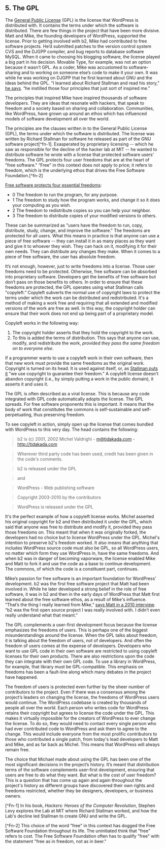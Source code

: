 ## 5. The GPL

The [General Public License](http://www.gnu.org/licenses/gpl-2.0.html) (GPL) is the license that WordPress is distributed with. It contains the terms under which the software is distributed. There are few things in the project that have been more divisive. Matt and Mike, the founding developers of WordPress, supported the license. Prior to getting involved with b2, Mike had contributed to free software projects. He’d submitted patches to the version control system CVS and the DJGPP compiler, and bug reports to database software MySQL. When it came to choosing his blogging software, the license played a big part in his decision. Movable Type, for example, was not an option because it wasn’t GPL. As a coder, Mike was accustomed to software-sharing and to working on someone else’s code to make it your own. It was while he was working on DJGPP that he first learned about GNU and the ideas behind the GPL. “I learned about Richard Stallman and read his story,” [he says](http://archive.wordpress.org/interviews/2013_03_26_Little.html#L154). “he instilled those four principles that just sort of inspired me.”

The principles that inspired Mike have inspired thousands of software developers. They are ideas that resonate with hackers, that speak to freedom and a society based on sharing and collaboration. Communities, like WordPress, have grown up around an ethos which has influenced models of software development all over the world. 

The principles are the clauses written in to the General Public License (GPL), the terms under which the software is distributed. The license was written by Richard Stallman for software he released as part of the GNU software project[^fn-1]. Exasperated by proprietary licensing -- which he saw as responsible for the decline of the hacker lab at MIT -- he wanted to distribute software he wrote with a license that protected software users’ freedoms. The GPL protects four user freedoms that are at the heart of "free software." “Free" in this context does not apply to price; it refers to freedom, which is the underlying ethos that drives the Free Software Foundation.[^fn-2]

[Free software protects four essential freedoms](http://www.gnu.org/philosophy/free-sw.html):

- 0 The freedom to run the program, for any purpose.
- 1 The freedom to study how the program works, and change it so it does your computing as you wish.
- 2 The freedom to redistribute copies so you can help your neighbor.
- 3 The freedom to distribute copies of your modified versions to others. 

These can be summarized as "users have the freedom to run, copy, distribute, study, change, and improve the software." The freedoms are protected for all users. What this means in practice is that anyone can use a piece of free software -- they can install it in as many places as they want and give it to whoever they wish. They can hack on it, modifying it for their own needs. They can distribute any changes they make. When it comes to a piece of free software, the user has absolute freedom. 

It’s not enough, however, just to write freedoms into a license. Those user freedoms need to be protected. Otherwise, free software can be absorbed into proprietary software. Developers get the benefits of free software but don’t pass on those benefits to others. In order to ensure that these freedoms are protected, the GPL operates using what Stallman calls "copyleft.” Copyleft subverts the normal use of copyright laws to protect the terms under which the work can be distributed and redistributed. It's a method of making a work free and requiring that all extended and modified versions of the work are free as well. In this way, the copyright holder can ensure that their work does not end up being part of a proprietary model.

Copyleft works in the following way:
1.    The copyright holder asserts that they hold the copyright to the work.
2.    To this is added the terms of distribution. This says that anyone can use, modify, and redistribute the work, _provided they pass the same freedom on to everyone else_.

If a programmer wants to use a copyleft work in their own software, then that new work must provide the same freedoms as the original work. Copyright is turned on its head. It is used against itself, or, as [Stallman puts it](http://www.gnu.org/copyleft/) "we use copyright to guarantee their freedom." A copyleft license doesn't abandon copyright (i.e., by simply putting a work in the public domain), it asserts it and uses it. 

The GPL is often described as a viral license. This is because any code integrated with GPL code automatically adopts the license. The GPL spreads. For free software proponents this is important. It means that the body of work that constitutes the commons is self-sustainable and self-perpetuating, thus preserving freedom.

To see copyleft in action, simply open up the license that comes bundled with WordPress to this very day. The head contains the following:

> b2 is (c) 2001, 2002 Michel Valdrighi - m@tidakada.com -
  http://tidakada.com

> Wherever third party code has been used, credit has been given in the code's
  comments.

> b2 is released under the GPL

> and

> WordPress - Web publishing software

> Copyright 2003-2010 by the contributors

> WordPress is released under the GPL

It's the perfect example of how a copyleft license works. Michel asserted his original copyright for b2 and then distributed it under the GPL, which said that anyone was free to distribute and modify it, provided they pass those freedoms on. This meant that when it was originally forked, the developers had no choice but to license WordPress under the GPL. Michel's intention to preserve b2's freedom worked. It also means that anything that includes WordPress source code must also be GPL, so all WordPress users, no matter which form they use WordPress in, have the same freedoms. And when b2 was in danger of becoming vaporware, the license enabled Mike and Matt to fork it and use the code as a base to continue development. The commons, of which the code is a constituent part, continues. 

Mike’s passion for free software is an important foundation for WordPress’ development. b2 was the first free software project that Matt had been involved in. While he later developed a strong belief in the role of free software, it was in b2 and then in the early days of WordPress that Matt first learned about the free software ethos, as a result of Mike's influence. “That’s the thing I really learned from Mike,” [says Matt in a 2010 interview](http://wordpress.tv/2010/03/09/mullenweg-little-wordpress-interview/). “b2 was the first open source project I was really involved with. I didn’t even really understand what that meant.”

The GPL complements a user-first development focus because the license emphasizes the freedoms of users. This is perhaps one of the biggest misunderstandings around the license. When the GPL talks about freedom, it is talking about the freedom of users, not of developers. And often the freedom of users comes at the expense of developers. Developers who want to use GPL code in their own software are restricted to using copyleft licenses for their own products. There are also restrictions upon the code they can integrate with their own GPL code. To use a library in WordPress, for example, that library must be GPL-compatible. This emphasis on freedoms has been a fault-line along which many debates in the project have happened.

The freedom of users is protected even further by the sheer number of contributors to the project. Even if there was a consensus among the project’s leaders on changing the license, the freedoms of WordPress users would continue. The WordPress codebase is created by thousands of people all over the world. Each person who writes code for WordPress retains their copyright but agrees to license the code under the GPL. This makes it virtually impossible for the creators of WordPress to ever change the license. To do so, they would need to contact every single person who had ever contributed code to WordPress and ask them to agree to the change. This would include everyone from the most prolific contributors to those who contributed a single patch, from today's lead developers to Matt and Mike, and as far back as Michel. This means that WordPress will always remain free.

The choice that Michael made about using the GPL has been one of the most significant decisions in the project’s history. It’s meant that distribution terms of the software complements user-first development, ensuring that users are free to do what they want. But what is the cost of user freedom? This is a question that has come up again and again throughout the project's history as different groups have discovered their own rights and freedoms restricted, whether they be designers, developers, or business owners.

[^Fn-1] In his book, _Hackers: Heroes of the Computer Revolution_, Stephen Levy explores the Lab at MIT where Richard Stallman worked, and how the Lab's decline led Stallman to create GNU and write the GPL.

[^Fn-2] This choice of the word "free" in this context has dogged the Free Software Foundation throughout its life. The uninitiated think that "free" refers to cost. The Free Software Foundation often has to qualify "free" with the statement "free as in freedom, not as in beer." 
